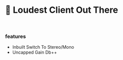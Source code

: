# 🫧 Loudest Client Out There
<br>
<h3>features</h3>
<ul>
  <li>Inbuilt Switch To Stereo/Mono</li>
  <li>Uncapped Gain Db++</li>
</ul>
